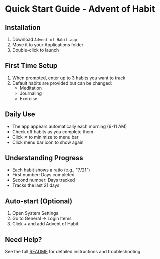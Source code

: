 # Quick Start Guide - Advent of Habit

## Installation
1. Download `Advent of Habit.app`
2. Move it to your Applications folder
3. Double-click to launch

## First Time Setup
1. When prompted, enter up to 3 habits you want to track
2. Default habits are provided but can be changed:
   - Meditation
   - Journaling
   - Exercise

## Daily Use
- The app appears automatically each morning (6-11 AM)
- Check off habits as you complete them
- Click ✕ to minimize to menu bar
- Click menu bar icon to show again

## Understanding Progress
- Each habit shows a ratio (e.g., "7/21")
- First number: Days completed
- Second number: Days tracked
- Tracks the last 21 days

## Auto-start (Optional)
1. Open System Settings
2. Go to General → Login Items
3. Click + and add Advent of Habit

## Need Help?
See the full [README](README.md) for detailed instructions and troubleshooting. 
